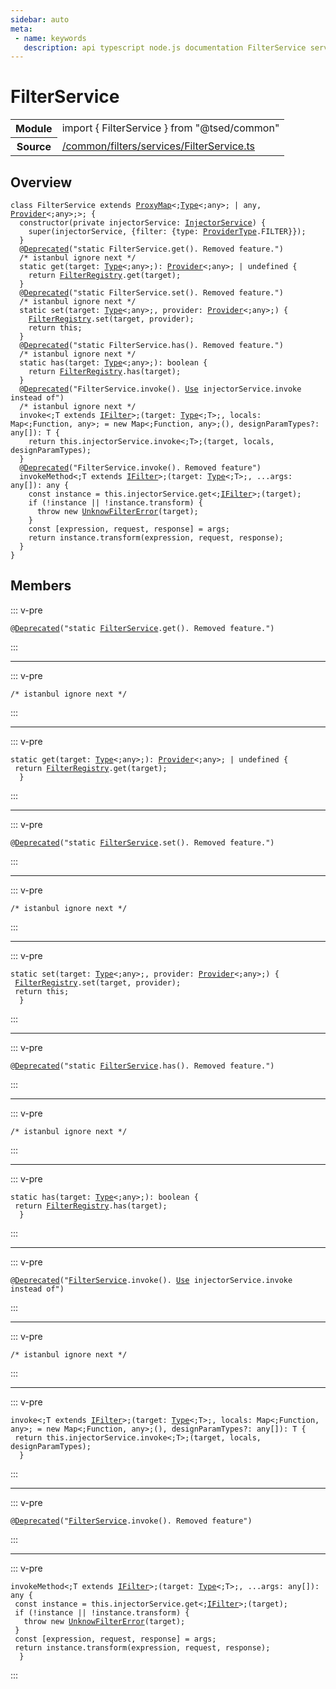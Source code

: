 ```yaml
---
sidebar: auto
meta:
 - name: keywords
   description: api typescript node.js documentation FilterService service
---
```

# FilterService <Badge text="Service" type="service"/>
<!-- Summary -->
<section class="symbol-info"><table class="is-full-width"><tbody><tr><th>Module</th><td><div class="lang-typescript"><span class="token keyword">import</span> { FilterService }&nbsp;<span class="token keyword">from</span>&nbsp;<span class="token string">"@tsed/common"</span></div></td></tr><tr><th>Source</th><td><a href="https://github.com/Romakita/ts-express-decorators/blob/v4.30.2/src//common/filters/services/FilterService.ts#L0-L0">/common/filters/services/FilterService.ts</a></td></tr></tbody></table></section>

<!-- Overview -->
## Overview


<pre><code class="typescript-lang "><span class="token keyword">class</span> FilterService <span class="token keyword">extends</span> <a href="/api/core/class/ProxyMap.html"><span class="token">ProxyMap</span></a>&lt<span class="token punctuation">;</span><a href="/api/core/interfaces/Type.html"><span class="token">Type</span></a>&lt<span class="token punctuation">;</span><span class="token keyword">any</span>&gt<span class="token punctuation">;</span> | <span class="token keyword">any</span><span class="token punctuation">,</span> <a href="/api/common/di/class/Provider.html"><span class="token">Provider</span></a>&lt<span class="token punctuation">;</span><span class="token keyword">any</span>&gt<span class="token punctuation">;</span>&gt<span class="token punctuation">;</span> <span class="token punctuation">{</span>
  <span class="token keyword">constructor</span><span class="token punctuation">(</span><span class="token keyword">private</span> injectorService<span class="token punctuation">:</span> <a href="/api/common/di/services/InjectorService.html"><span class="token">InjectorService</span></a><span class="token punctuation">)</span> <span class="token punctuation">{</span>
    <span class="token function">super</span><span class="token punctuation">(</span>injectorService<span class="token punctuation">,</span> <span class="token punctuation">{</span>filter<span class="token punctuation">:</span> <span class="token punctuation">{</span>type<span class="token punctuation">:</span> <a href="/api/common/di/interfaces/ProviderType.html"><span class="token">ProviderType</span></a>.FILTER<span class="token punctuation">}</span><span class="token punctuation">}</span><span class="token punctuation">)</span><span class="token punctuation">;</span>
  <span class="token punctuation">}</span>
  @<span class="token function"><a href="/api/core/decorators/Deprecated.html"><span class="token">Deprecated</span></a></span><span class="token punctuation">(</span>"<span class="token keyword">static</span> FilterService.<span class="token function">get</span><span class="token punctuation">(</span><span class="token punctuation">)</span>. Removed feature."<span class="token punctuation">)</span>
  /* istanbul ignore next */
  <span class="token keyword">static</span> <span class="token function">get</span><span class="token punctuation">(</span>target<span class="token punctuation">:</span> <a href="/api/core/interfaces/Type.html"><span class="token">Type</span></a>&lt<span class="token punctuation">;</span><span class="token keyword">any</span>&gt<span class="token punctuation">;</span><span class="token punctuation">)</span><span class="token punctuation">:</span> <a href="/api/common/di/class/Provider.html"><span class="token">Provider</span></a>&lt<span class="token punctuation">;</span><span class="token keyword">any</span>&gt<span class="token punctuation">;</span> | undefined <span class="token punctuation">{</span>
    return <a href="/api/common/filters/registries/FilterRegistry.html"><span class="token">FilterRegistry</span></a>.<span class="token function">get</span><span class="token punctuation">(</span>target<span class="token punctuation">)</span><span class="token punctuation">;</span>
  <span class="token punctuation">}</span>
  @<span class="token function"><a href="/api/core/decorators/Deprecated.html"><span class="token">Deprecated</span></a></span><span class="token punctuation">(</span>"<span class="token keyword">static</span> FilterService.<span class="token function">set</span><span class="token punctuation">(</span><span class="token punctuation">)</span>. Removed feature."<span class="token punctuation">)</span>
  /* istanbul ignore next */
  <span class="token keyword">static</span> <span class="token function">set</span><span class="token punctuation">(</span>target<span class="token punctuation">:</span> <a href="/api/core/interfaces/Type.html"><span class="token">Type</span></a>&lt<span class="token punctuation">;</span><span class="token keyword">any</span>&gt<span class="token punctuation">;</span><span class="token punctuation">,</span> provider<span class="token punctuation">:</span> <a href="/api/common/di/class/Provider.html"><span class="token">Provider</span></a>&lt<span class="token punctuation">;</span><span class="token keyword">any</span>&gt<span class="token punctuation">;</span><span class="token punctuation">)</span> <span class="token punctuation">{</span>
    <a href="/api/common/filters/registries/FilterRegistry.html"><span class="token">FilterRegistry</span></a>.<span class="token function">set</span><span class="token punctuation">(</span>target<span class="token punctuation">,</span> provider<span class="token punctuation">)</span><span class="token punctuation">;</span>
    return this<span class="token punctuation">;</span>
  <span class="token punctuation">}</span>
  @<span class="token function"><a href="/api/core/decorators/Deprecated.html"><span class="token">Deprecated</span></a></span><span class="token punctuation">(</span>"<span class="token keyword">static</span> FilterService.<span class="token function">has</span><span class="token punctuation">(</span><span class="token punctuation">)</span>. Removed feature."<span class="token punctuation">)</span>
  /* istanbul ignore next */
  <span class="token keyword">static</span> <span class="token function">has</span><span class="token punctuation">(</span>target<span class="token punctuation">:</span> <a href="/api/core/interfaces/Type.html"><span class="token">Type</span></a>&lt<span class="token punctuation">;</span><span class="token keyword">any</span>&gt<span class="token punctuation">;</span><span class="token punctuation">)</span><span class="token punctuation">:</span> <span class="token keyword">boolean</span> <span class="token punctuation">{</span>
    return <a href="/api/common/filters/registries/FilterRegistry.html"><span class="token">FilterRegistry</span></a>.<span class="token function">has</span><span class="token punctuation">(</span>target<span class="token punctuation">)</span><span class="token punctuation">;</span>
  <span class="token punctuation">}</span>
  @<span class="token function"><a href="/api/core/decorators/Deprecated.html"><span class="token">Deprecated</span></a></span><span class="token punctuation">(</span>"FilterService.<span class="token function">invoke</span><span class="token punctuation">(</span><span class="token punctuation">)</span>. <a href="/api/common/mvc/decorators/method/Use.html"><span class="token">Use</span></a> injectorService.invoke instead of"<span class="token punctuation">)</span>
  /* istanbul ignore next */
  invoke&lt<span class="token punctuation">;</span>T <span class="token keyword">extends</span> <a href="/api/common/filters/interfaces/IFilter.html"><span class="token">IFilter</span></a>&gt<span class="token punctuation">;</span><span class="token punctuation">(</span>target<span class="token punctuation">:</span> <a href="/api/core/interfaces/Type.html"><span class="token">Type</span></a>&lt<span class="token punctuation">;</span>T&gt<span class="token punctuation">;</span><span class="token punctuation">,</span> locals<span class="token punctuation">:</span> Map&lt<span class="token punctuation">;</span>Function<span class="token punctuation">,</span> <span class="token keyword">any</span>&gt<span class="token punctuation">;</span><span class="token punctuation"> = </span>new Map&lt<span class="token punctuation">;</span>Function<span class="token punctuation">,</span> <span class="token keyword">any</span>&gt<span class="token punctuation">;</span><span class="token punctuation">(</span><span class="token punctuation">)</span><span class="token punctuation">,</span> designParamTypes?<span class="token punctuation">:</span> <span class="token keyword">any</span><span class="token punctuation">[</span><span class="token punctuation">]</span><span class="token punctuation">)</span><span class="token punctuation">:</span> T <span class="token punctuation">{</span>
    return this.injectorService.invoke&lt<span class="token punctuation">;</span>T&gt<span class="token punctuation">;</span><span class="token punctuation">(</span>target<span class="token punctuation">,</span> locals<span class="token punctuation">,</span> designParamTypes<span class="token punctuation">)</span><span class="token punctuation">;</span>
  <span class="token punctuation">}</span>
  @<span class="token function"><a href="/api/core/decorators/Deprecated.html"><span class="token">Deprecated</span></a></span><span class="token punctuation">(</span>"FilterService.<span class="token function">invoke</span><span class="token punctuation">(</span><span class="token punctuation">)</span>. Removed feature"<span class="token punctuation">)</span>
  invokeMethod&lt<span class="token punctuation">;</span>T <span class="token keyword">extends</span> <a href="/api/common/filters/interfaces/IFilter.html"><span class="token">IFilter</span></a>&gt<span class="token punctuation">;</span><span class="token punctuation">(</span>target<span class="token punctuation">:</span> <a href="/api/core/interfaces/Type.html"><span class="token">Type</span></a>&lt<span class="token punctuation">;</span>T&gt<span class="token punctuation">;</span><span class="token punctuation">,</span> ...args<span class="token punctuation">:</span> <span class="token keyword">any</span><span class="token punctuation">[</span><span class="token punctuation">]</span><span class="token punctuation">)</span><span class="token punctuation">:</span> <span class="token keyword">any</span> <span class="token punctuation">{</span>
    <span class="token keyword">const</span> instance<span class="token punctuation"> = </span>this.injectorService.get&lt<span class="token punctuation">;</span><a href="/api/common/filters/interfaces/IFilter.html"><span class="token">IFilter</span></a>&gt<span class="token punctuation">;</span><span class="token punctuation">(</span>target<span class="token punctuation">)</span><span class="token punctuation">;</span>
    if <span class="token punctuation">(</span>!instance || !instance.transform<span class="token punctuation">)</span> <span class="token punctuation">{</span>
      throw new <span class="token function"><a href="/api/common/filters/errors/UnknowFilterError.html"><span class="token">UnknowFilterError</span></a></span><span class="token punctuation">(</span>target<span class="token punctuation">)</span><span class="token punctuation">;</span>
    <span class="token punctuation">}</span>
    <span class="token keyword">const</span> <span class="token punctuation">[</span>expression<span class="token punctuation">,</span> request<span class="token punctuation">,</span> response<span class="token punctuation">]</span><span class="token punctuation"> = </span>args<span class="token punctuation">;</span>
    return instance.<span class="token function">transform</span><span class="token punctuation">(</span>expression<span class="token punctuation">,</span> request<span class="token punctuation">,</span> response<span class="token punctuation">)</span><span class="token punctuation">;</span>
  <span class="token punctuation">}</span>
<span class="token punctuation">}</span></code></pre>



<!-- Members -->




## Members


::: v-pre

<div class="method-overview">
<pre><code class="typescript-lang ">@<span class="token function"><a href="/api/core/decorators/Deprecated.html"><span class="token">Deprecated</span></a></span><span class="token punctuation">(</span>"<span class="token keyword">static</span> <a href="/api/common/filters/services/FilterService.html"><span class="token">FilterService</span></a>.<span class="token function">get</span><span class="token punctuation">(</span><span class="token punctuation">)</span>. Removed feature."<span class="token punctuation">)</span></code></pre>

</div>



:::



***



::: v-pre

<div class="method-overview">
<pre><code class="typescript-lang ">/* istanbul ignore next */</code></pre>

</div>



:::



***



::: v-pre

<div class="method-overview">
<pre><code class="typescript-lang "><span class="token keyword">static</span> <span class="token function">get</span><span class="token punctuation">(</span>target<span class="token punctuation">:</span> <a href="/api/core/interfaces/Type.html"><span class="token">Type</span></a>&lt<span class="token punctuation">;</span><span class="token keyword">any</span>&gt<span class="token punctuation">;</span><span class="token punctuation">)</span><span class="token punctuation">:</span> <a href="/api/common/di/class/Provider.html"><span class="token">Provider</span></a>&lt<span class="token punctuation">;</span><span class="token keyword">any</span>&gt<span class="token punctuation">;</span> | undefined <span class="token punctuation">{</span>
 return <a href="/api/common/filters/registries/FilterRegistry.html"><span class="token">FilterRegistry</span></a>.<span class="token function">get</span><span class="token punctuation">(</span>target<span class="token punctuation">)</span><span class="token punctuation">;</span>
  <span class="token punctuation">}</span></code></pre>

</div>



:::



***



::: v-pre

<div class="method-overview">
<pre><code class="typescript-lang deprecated ">@<span class="token function"><a href="/api/core/decorators/Deprecated.html"><span class="token">Deprecated</span></a></span><span class="token punctuation">(</span>"<span class="token keyword">static</span> <a href="/api/common/filters/services/FilterService.html"><span class="token">FilterService</span></a>.<span class="token function">set</span><span class="token punctuation">(</span><span class="token punctuation">)</span>. Removed feature."<span class="token punctuation">)</span></code></pre>

</div>



:::



***



::: v-pre

<div class="method-overview">
<pre><code class="typescript-lang ">/* istanbul ignore next */</code></pre>

</div>



:::



***



::: v-pre

<div class="method-overview">
<pre><code class="typescript-lang "><span class="token keyword">static</span> <span class="token function">set</span><span class="token punctuation">(</span>target<span class="token punctuation">:</span> <a href="/api/core/interfaces/Type.html"><span class="token">Type</span></a>&lt<span class="token punctuation">;</span><span class="token keyword">any</span>&gt<span class="token punctuation">;</span><span class="token punctuation">,</span> provider<span class="token punctuation">:</span> <a href="/api/common/di/class/Provider.html"><span class="token">Provider</span></a>&lt<span class="token punctuation">;</span><span class="token keyword">any</span>&gt<span class="token punctuation">;</span><span class="token punctuation">)</span> <span class="token punctuation">{</span>
 <a href="/api/common/filters/registries/FilterRegistry.html"><span class="token">FilterRegistry</span></a>.<span class="token function">set</span><span class="token punctuation">(</span>target<span class="token punctuation">,</span> provider<span class="token punctuation">)</span><span class="token punctuation">;</span>
 return this<span class="token punctuation">;</span>
  <span class="token punctuation">}</span></code></pre>

</div>



:::



***



::: v-pre

<div class="method-overview">
<pre><code class="typescript-lang deprecated ">@<span class="token function"><a href="/api/core/decorators/Deprecated.html"><span class="token">Deprecated</span></a></span><span class="token punctuation">(</span>"<span class="token keyword">static</span> <a href="/api/common/filters/services/FilterService.html"><span class="token">FilterService</span></a>.<span class="token function">has</span><span class="token punctuation">(</span><span class="token punctuation">)</span>. Removed feature."<span class="token punctuation">)</span></code></pre>

</div>



:::



***



::: v-pre

<div class="method-overview">
<pre><code class="typescript-lang ">/* istanbul ignore next */</code></pre>

</div>



:::



***



::: v-pre

<div class="method-overview">
<pre><code class="typescript-lang "><span class="token keyword">static</span> <span class="token function">has</span><span class="token punctuation">(</span>target<span class="token punctuation">:</span> <a href="/api/core/interfaces/Type.html"><span class="token">Type</span></a>&lt<span class="token punctuation">;</span><span class="token keyword">any</span>&gt<span class="token punctuation">;</span><span class="token punctuation">)</span><span class="token punctuation">:</span> <span class="token keyword">boolean</span> <span class="token punctuation">{</span>
 return <a href="/api/common/filters/registries/FilterRegistry.html"><span class="token">FilterRegistry</span></a>.<span class="token function">has</span><span class="token punctuation">(</span>target<span class="token punctuation">)</span><span class="token punctuation">;</span>
  <span class="token punctuation">}</span></code></pre>

</div>



:::



***



::: v-pre

<div class="method-overview">
<pre><code class="typescript-lang deprecated ">@<span class="token function"><a href="/api/core/decorators/Deprecated.html"><span class="token">Deprecated</span></a></span><span class="token punctuation">(</span>"<a href="/api/common/filters/services/FilterService.html"><span class="token">FilterService</span></a>.<span class="token function">invoke</span><span class="token punctuation">(</span><span class="token punctuation">)</span>. <a href="/api/common/mvc/decorators/method/Use.html"><span class="token">Use</span></a> injectorService.invoke instead of"<span class="token punctuation">)</span></code></pre>

</div>



:::



***



::: v-pre

<div class="method-overview">
<pre><code class="typescript-lang ">/* istanbul ignore next */</code></pre>

</div>



:::



***



::: v-pre

<div class="method-overview">
<pre><code class="typescript-lang ">invoke&lt<span class="token punctuation">;</span>T <span class="token keyword">extends</span> <a href="/api/common/filters/interfaces/IFilter.html"><span class="token">IFilter</span></a>&gt<span class="token punctuation">;</span><span class="token punctuation">(</span>target<span class="token punctuation">:</span> <a href="/api/core/interfaces/Type.html"><span class="token">Type</span></a>&lt<span class="token punctuation">;</span>T&gt<span class="token punctuation">;</span><span class="token punctuation">,</span> locals<span class="token punctuation">:</span> Map&lt<span class="token punctuation">;</span>Function<span class="token punctuation">,</span> <span class="token keyword">any</span>&gt<span class="token punctuation">;</span><span class="token punctuation"> = </span>new Map&lt<span class="token punctuation">;</span>Function<span class="token punctuation">,</span> <span class="token keyword">any</span>&gt<span class="token punctuation">;</span><span class="token punctuation">(</span><span class="token punctuation">)</span><span class="token punctuation">,</span> designParamTypes?<span class="token punctuation">:</span> <span class="token keyword">any</span><span class="token punctuation">[</span><span class="token punctuation">]</span><span class="token punctuation">)</span><span class="token punctuation">:</span> T <span class="token punctuation">{</span>
 return this.injectorService.invoke&lt<span class="token punctuation">;</span>T&gt<span class="token punctuation">;</span><span class="token punctuation">(</span>target<span class="token punctuation">,</span> locals<span class="token punctuation">,</span> designParamTypes<span class="token punctuation">)</span><span class="token punctuation">;</span>
  <span class="token punctuation">}</span></code></pre>

</div>



:::



***



::: v-pre

<div class="method-overview">
<pre><code class="typescript-lang deprecated ">@<span class="token function"><a href="/api/core/decorators/Deprecated.html"><span class="token">Deprecated</span></a></span><span class="token punctuation">(</span>"<a href="/api/common/filters/services/FilterService.html"><span class="token">FilterService</span></a>.<span class="token function">invoke</span><span class="token punctuation">(</span><span class="token punctuation">)</span>. Removed feature"<span class="token punctuation">)</span></code></pre>

</div>



:::



***



::: v-pre

<div class="method-overview">
<pre><code class="typescript-lang ">invokeMethod&lt<span class="token punctuation">;</span>T <span class="token keyword">extends</span> <a href="/api/common/filters/interfaces/IFilter.html"><span class="token">IFilter</span></a>&gt<span class="token punctuation">;</span><span class="token punctuation">(</span>target<span class="token punctuation">:</span> <a href="/api/core/interfaces/Type.html"><span class="token">Type</span></a>&lt<span class="token punctuation">;</span>T&gt<span class="token punctuation">;</span><span class="token punctuation">,</span> ...args<span class="token punctuation">:</span> <span class="token keyword">any</span><span class="token punctuation">[</span><span class="token punctuation">]</span><span class="token punctuation">)</span><span class="token punctuation">:</span> <span class="token keyword">any</span> <span class="token punctuation">{</span>
 <span class="token keyword">const</span> instance<span class="token punctuation"> = </span>this.injectorService.get&lt<span class="token punctuation">;</span><a href="/api/common/filters/interfaces/IFilter.html"><span class="token">IFilter</span></a>&gt<span class="token punctuation">;</span><span class="token punctuation">(</span>target<span class="token punctuation">)</span><span class="token punctuation">;</span>
 if <span class="token punctuation">(</span>!instance || !instance.transform<span class="token punctuation">)</span> <span class="token punctuation">{</span>
   throw new <span class="token function"><a href="/api/common/filters/errors/UnknowFilterError.html"><span class="token">UnknowFilterError</span></a></span><span class="token punctuation">(</span>target<span class="token punctuation">)</span><span class="token punctuation">;</span>
 <span class="token punctuation">}</span>
 <span class="token keyword">const</span> <span class="token punctuation">[</span>expression<span class="token punctuation">,</span> request<span class="token punctuation">,</span> response<span class="token punctuation">]</span><span class="token punctuation"> = </span>args<span class="token punctuation">;</span>
 return instance.<span class="token function">transform</span><span class="token punctuation">(</span>expression<span class="token punctuation">,</span> request<span class="token punctuation">,</span> response<span class="token punctuation">)</span><span class="token punctuation">;</span>
  <span class="token punctuation">}</span></code></pre>

</div>



:::